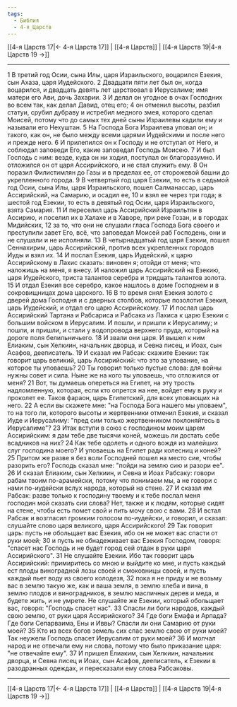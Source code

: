 ```yaml
---
tags:
  - Библия
  - 4-я_Царств
---
```

[[4-я Царств 17|← 4-я Царств 17]] | [[4-я Царств]] | [[4-я Царств 19|4-я Царств 19 →]]

---
1 В третий год Осии, сына Илы, царя Израильского, воцарился Езекия, сын Ахаза, царя Иудейского.
2 Двадцати пяти лет был он, когда воцарился, и двадцать девять лет царствовал в Иерусалиме; имя матери его Ави, дочь Захарии.
3 И делал он угодное в очах Господних во всем так, как делал Давид, отец его;
4 он отменил высоты, разбил статуи, срубил дубраву и истребил медного змея, которого сделал Моисей, потому что до самых тех дней сыны Израилевы кадили ему и называли его Нехуштан.
5 На Господа Бога Израилева уповал он; и такого, как он, не было между всеми царями Иудейскими и после него и прежде него.
6 И прилепился он к Господу и не отступал от Него, и соблюдал заповеди Его, какие заповедал Господь Моисею.
7 И был Господь с ним: везде, куда он ни ходил, поступал он благоразумно. И отложился он от царя Ассирийского, и не стал служить ему.
8 Он поразил Филистимлян до Газы и в пределах ее, от сторожевой башни до укрепленного города.
9 В четвертый год царя Езекии, то есть в седьмой год Осии, сына Илы, царя Израильского, пошел Салманассар, царь Ассирийский, на Самарию, и осадил ее,
10 и взял ее через три года; в шестой год Езекии, то есть в девятый год Осии, царя Израильского, взята Самария.
11 И переселил царь Ассирийский Израильтян в Ассирию, и поселил их в Халахе и в Хаворе, при реке Гозан, и в городах Мидийских,
12 за то, что они не слушали гласа Господа Бога своего и преступили завет Его, всё, что заповедал Моисей раб Господень, они и не слушали и не исполняли.
13 В четырнадцатый год царя Езекии, пошел Сеннахирим, царь Ассирийский, против всех укрепленных городов Иуды и взял их.
14 И послал Езекия, царь Иудейский, к царю Ассирийскому в Лахис сказать: виновен я; отойди от меня; что наложишь на меня, я внесу. И наложил царь Ассирийский на Езекию, царя Иудейского, триста талантов серебра и тридцать талантов золота.
15 И отдал Езекия все серебро, какое нашлось в доме Господнем и в сокровищницах дома царского.
16 В то время снял Езекия золото с дверей дома Господня и с дверных столбов, которые позолотил Езекия, царь Иудейский, и отдал его царю Ассирийскому.
17 И послал царь Ассирийский Тартана и Рабсариса и Рабсака из Лахиса к царю Езекии с большим войском в Иерусалим. И пошли, и пришли к Иерусалиму; и пошли, и пришли, и стали у водопровода верхнего пруда, который на дороге поля белильничьего.
18 И звали они царя. И вышел к ним Елиаким, сын Хелкиин, начальник дворца, и Севна писец, и Иоах, сын Асафов, дееписатель.
19 И сказал им Рабсак: скажите Езекии: так говорит царь великий, царь Ассирийский: что это за упование, на которое ты уповаешь?
20 Ты говорил только пустые слова: для войны нужны совет и сила. Ныне же на кого ты уповаешь, что отложился от меня?
21 Вот, ты думаешь опереться на Египет, на эту трость надломленную, которая, если кто опрется на нее, войдет ему в руку и проколет ее. Таков фараон, царь Египетский, для всех уповающих на него.
22 А если вы скажете мне: "на Господа Бога нашего мы уповаем", то на того ли, которого высоты и жертвенники отменил Езекия, и сказал Иуде и Иерусалиму: "пред сим только жертвенником поклоняйтесь в Иерусалиме"?
23 Итак вступи в союз с господином моим царем Ассирийским: я дам тебе две тысячи коней, можешь ли достать себе всадников на них?
24 Как тебе одолеть и одного вождя из малейших слуг господина моего? И уповаешь на Египет ради колесниц и коней?
25 Притом же разве я без воли Господней пошел на место сие, чтобы разорить его? Господь сказал мне: "пойди на землю сию и разори ее".
26 И сказал Елиаким, сын Хелкиин, и Севна и Иоах Рабсаку: говори рабам твоим по-арамейски, потому что понимаем мы, а не говори с нами по-иудейски вслух народа, который на стене.
27 И сказал им Рабсак: разве только к господину твоему и к тебе послал меня господин мой сказать сии слова? Нет, также и к людям, которые сидят на стене, чтобы есть помет свой и пить мочу свою с вами.
28 И встал Рабсак и возгласил громким голосом по-иудейски, и говорил, и сказал: слушайте слово царя великого, царя Ассирийского!
29 Так говорит царь: пусть не обольщает вас Езекия, ибо он не может вас спасти от руки моей;
30 и пусть не обнадеживает вас Езекия Господом, говоря: "спасет нас Господь и не будет город сей отдан в руки царя Ассирийского".
31 Не слушайте Езекии. Ибо так говорит царь Ассирийский: примиритесь со мною и выйдите ко мне, и пусть каждый ест плоды виноградной лозы своей и смоковницы своей, и пусть каждый пьет воду из своего колодезя,
32 пока я не приду и не возьму вас в землю такую же, как и ваша земля, в землю хлеба и вина, в землю плодов и виноградников, в землю масличных дерев и меда, и будете жить, и не умрете. Не слушайте же Езекии, который обольщает вас, говоря: "Господь спасет нас".
33 Спасли ли боги народов, каждый свою землю, от руки царя Ассирийского?
34 Где боги Емафа и Арпада? Где боги Сепарваима, Ены и Иввы? Спасли ли они Самарию от руки моей?
35 Кто из всех богов земель сих спас землю свою от руки моей? Так неужели Господь спасет Иерусалим от руки моей?
36 И молчал народ и не отвечали ему ни слова, потому что было приказание царя: "не отвечайте ему".
37 И пришел Елиаким, сын Хелкиин, начальник дворца, и Севна писец и Иоах, сын Асафов, дееписатель, к Езекии в разодранных одеждах, и пересказали ему слова Рабсаковы.

---
[[4-я Царств 17|← 4-я Царств 17]] | [[4-я Царств]] | [[4-я Царств 19|4-я Царств 19 →]]